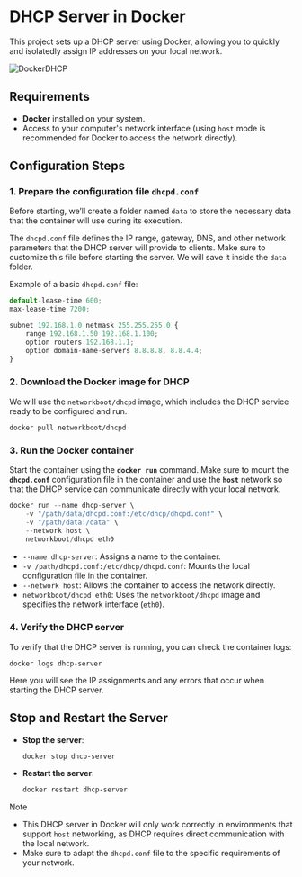 # DHCP Server in Docker

This project sets up a DHCP server using Docker, allowing you to quickly and isolatedly assign IP addresses on your local network.

![DockerDHCP](https://github.com/user-attachments/assets/35df83bf-bbb4-4099-8990-4ce1208b8df0)


## Requirements

- **Docker** installed on your system.
- Access to your computer's network interface (using `host` mode is recommended for Docker to access the network directly).

## Configuration Steps

### 1. Prepare the configuration file `dhcpd.conf`

Before starting, we’ll create a folder named `data` to store the necessary data that the container will use during its execution.

The `dhcpd.conf` file defines the IP range, gateway, DNS, and other network parameters that the DHCP server will provide to clients. Make sure to customize this file before starting the server. We will save it inside the `data` folder.

Example of a basic `dhcpd.conf` file:

```js
default-lease-time 600;
max-lease-time 7200;

subnet 192.168.1.0 netmask 255.255.255.0 {
    range 192.168.1.50 192.168.1.100;
    option routers 192.168.1.1;
    option domain-name-servers 8.8.8.8, 8.8.4.4;
}
```

### 2. Download the Docker image for DHCP

We will use the `networkboot/dhcpd` image, which includes the DHCP service ready to be configured and run.

```
docker pull networkboot/dhcpd
```

### 3. Run the Docker container

Start the container using the **`docker run`** command. Make sure to mount the **`dhcpd.conf`** configuration file in the container and use the **`host`** network so that the DHCP service can communicate directly with your local network.

```js
docker run --name dhcp-server \
    -v "/path/data/dhcpd.conf:/etc/dhcp/dhcpd.conf" \
    -v "/path/data:/data" \
    --network host \
    networkboot/dhcpd eth0
```

- `--name dhcp-server`: Assigns a name to the container.
- `-v /path/dhcpd.conf:/etc/dhcp/dhcpd.conf`: Mounts the local configuration file in the container.
- `--network host`: Allows the container to access the network directly.
- `networkboot/dhcpd eth0`: Uses the `networkboot/dhcpd` image and specifies the network interface (`eth0`).

### 4. Verify the DHCP server

To verify that the DHCP server is running, you can check the container logs:

```
docker logs dhcp-server
```

Here you will see the IP assignments and any errors that occur when starting the DHCP server.

## Stop and Restart the Server

- **Stop the server**:
  ```
  docker stop dhcp-server
  ```

- **Restart the server**:
  ```bash
  docker restart dhcp-server
  ```

> [!NOTE]
>
> - This DHCP server in Docker will only work correctly in environments that support `host` networking, as DHCP requires direct communication with the local network.
> - Make sure to adapt the `dhcpd.conf` file to the specific requirements of your network.

